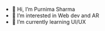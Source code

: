 - 👋 Hi, I’m Purnima Sharma
- 👀 I’m interested in Web dev and AR
- 🌱 I’m currently learning UI/UX

<!---
1nt18is118/1nt18is118 is a ✨ special ✨ repository because its `README.md` (this file) appears on your GitHub profile.
You can click the Preview link to take a look at your changes.
--->
